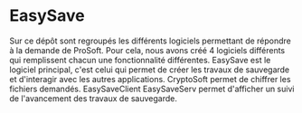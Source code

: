# EasySave
Sur ce dépôt sont regroupés les différents logiciels permettant de répondre à la demande de ProSoft.
Pour cela, nous avons créé 4 logiciels différents qui remplissent chacun une fonctionnalité différentes.
EasySave est le logiciel principal, c'est celui qui permet de créer les travaux de sauvegarde et d'interagir avec les autres applications.
CryptoSoft permet de chiffrer les fichiers demandés.
EasySaveClient 
EasySaveServ permet d'afficher un suivi de l'avancement des travaux de sauvegarde.
